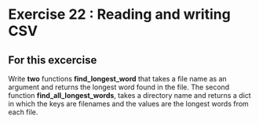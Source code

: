 # Exercise 22 : Reading and writing CSV

## For this excercise
Write __two__ functions __find_longest_word__ that takes a file name as an argument
and returns the longest word found in the file. The second function  __find_all_longest_words__, 
takes a directory name and returns a dict in which the keys are filenames 
and the values are the longest words from each file.

